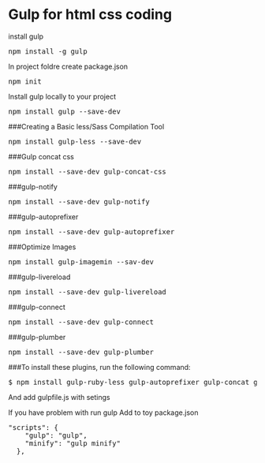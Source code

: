 # Gulp for html css coding 

install gulp
<pre>npm install -g gulp</pre>
In project foldre create package.json
<pre>npm init</pre>
Install gulp locally to your project
<pre>npm install gulp --save-dev</pre>
###Creating a Basic less/Sass Compilation Tool
<pre>npm install gulp-less --save-dev</pre>
###Gulp concat css
<pre>npm install --save-dev gulp-concat-css</pre>
###gulp-notify
<pre>npm install --save-dev gulp-notify</pre>
###gulp-autoprefixer
<pre>npm install --save-dev gulp-autoprefixer</pre>
###Optimize Images
<pre>npm install gulp-imagemin --sav-dev</pre>
###gulp-livereload
<pre>npm install --save-dev gulp-livereload</pre>
###gulp-connect
<pre>npm install --save-dev gulp-connect</pre>
###gulp-plumber
<pre>npm install --save-dev gulp-plumber</pre>
###To install these plugins, run the following command:
<pre>$ npm install gulp-ruby-less gulp-autoprefixer gulp-concat gulp-uglify gulp-imagemin gulp-notify gulp-livereload del --save-dev</pre>
And add gulpfile.js with setings

If you have problem with run gulp
Add to toy package.json
<pre>"scripts": {
    "gulp": "gulp",
    "minify": "gulp minify"
  },</pre>
